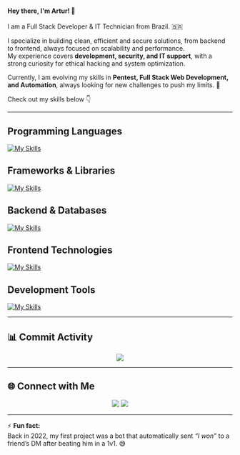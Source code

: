 #### Hey there, I'm Artur! 👋

I am a Full Stack Developer & IT Technician from Brazil. :brazil:  

I specialize in building clean, efficient and secure solutions, from backend to frontend, always focused on scalability and performance.  
My experience covers **development, security, and IT support**, with a strong curiosity for ethical hacking and system optimization.  

Currently, I am evolving my skills in **Pentest, Full Stack Web Development, and Automation**, always looking for new challenges to push my limits. 🚀  

Check out my skills below 👇  

---

## Programming Languages
[![My Skills](https://skillicons.dev/icons?i=python,js,ts,cpp)](https://skillicons.dev)

## Frameworks & Libraries
[![My Skills](https://skillicons.dev/icons?i=react,nextjs,express,fastapi)](https://skillicons.dev)

## Backend & Databases
[![My Skills](https://skillicons.dev/icons?i=nodejs,mysql,postgres,mongodb)](https://skillicons.dev)

## Frontend Technologies
[![My Skills](https://skillicons.dev/icons?i=html,css,tailwind,vite)](https://skillicons.dev)

## Development Tools
[![My Skills](https://skillicons.dev/icons?i=git,linux,ubuntu,bash,postman,vscode)](https://skillicons.dev)

---

## 📊 Commit Activity  
<p align="center">
  <img src="https://github-readme-activity-graph.vercel.app/graph?username=pycacau&theme=react-dark&hide_border=true" />
</p>

---

## 🌐 Connect with Me  
<p align="center">
  <a href="mailto:turcacau@gmail.com"><img src="https://img.shields.io/badge/Email-D14836?style=for-the-badge&logo=gmail&logoColor=white" /></a>
  <a href="https://www.instagram.com/arturmaciell_"><img src="https://img.shields.io/badge/Instagram-E4405F?style=for-the-badge&logo=instagram&logoColor=white" /></a>
</p>

---

⚡ **Fun fact:**  
Back in 2022, my first project was a bot that automatically sent *“I won”* to a friend’s DM after beating him in a 1v1. 😅

